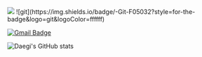 <img src="https://img.shields.io/badge/Python-3766AB?style=flat-square&logo=Python&logoColor=white"/>
![git](https://img.shields.io/badge/-Git-F05032?style=for-the-badge&logo=git&logoColor=ffffff)


[![Gmail Badge](https://img.shields.io/badge/Gmail-d14836?style=flat-square&logo=Gmail&logoColor=white&link=mailto:daegi0923@gmail.com)](daegi0923@gmail.com)


![Daegi's GitHub stats](https://github-readme-stats.vercel.app/api?username=daegi0923&show_icons=true&theme=radical)
